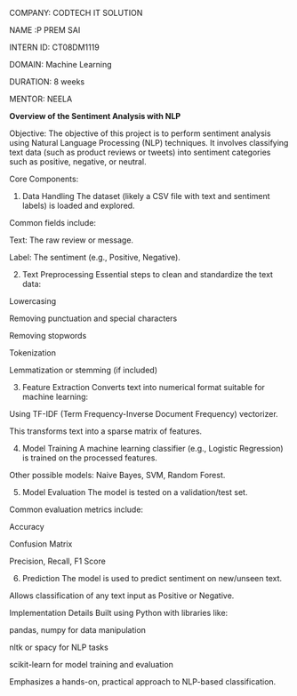 COMPANY: CODTECH IT SOLUTION

NAME :P PREM SAI

INTERN ID: CT08DM1119

DOMAIN: Machine Learning

DURATION: 8 weeks

MENTOR: NEELA  

**Overview of the Sentiment Analysis with NLP**

 Objective:
The objective of this project is to perform sentiment analysis using Natural Language Processing (NLP) techniques. It involves classifying text data (such as product reviews or tweets) into sentiment categories such as positive, negative, or neutral.

 Core Components:
1. Data Handling
The dataset (likely a CSV file with text and sentiment labels) is loaded and explored.

Common fields include:

Text: The raw review or message.

Label: The sentiment (e.g., Positive, Negative).

2. Text Preprocessing
Essential steps to clean and standardize the text data:

Lowercasing

Removing punctuation and special characters

Removing stopwords

Tokenization

Lemmatization or stemming (if included)

3. Feature Extraction
Converts text into numerical format suitable for machine learning:

Using TF-IDF (Term Frequency-Inverse Document Frequency) vectorizer.

This transforms text into a sparse matrix of features.

4. Model Training
A machine learning classifier (e.g., Logistic Regression) is trained on the processed features.

Other possible models: Naive Bayes, SVM, Random Forest.

5. Model Evaluation
The model is tested on a validation/test set.

Common evaluation metrics include:

Accuracy

Confusion Matrix

Precision, Recall, F1 Score

6. Prediction
The model is used to predict sentiment on new/unseen text.

Allows classification of any text input as Positive or Negative.

Implementation Details
Built using Python with libraries like:

pandas, numpy for data manipulation

nltk or spacy for NLP tasks

scikit-learn for model training and evaluation

Emphasizes a hands-on, practical approach to NLP-based classification.
